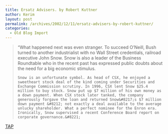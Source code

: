 ```yaml
---
title: Ersatz Advisers. by Robert Kuttner
author: Kerim
layout: post
permalink: /archives/2002/12/11/ersatz-advisers-by-robert-kuttner/
categories:
  - Old Blog Import
---
```


>   &#8220;What happened next was even stranger. To succeed O&#8217;Neill, Bush turned to another industrialist with no Wall Street credentials, railroad executive John Snow. Snow is also a leader of the Business Roundtable who in the recent past has expressed public doubts about the need for a big economic stimulus. 
>   
>   
>     Snow is an unfortunate symbol. As head of CSX, he enjoyed a sweetheart stock deal of the kind coming under Securities and Exchange Commission scrutiny. In 1996, CSX lent Snow $25.4 million to buy stock. Snow put up $7 million of his own money as a down payment. When CSX stock later tanked, the company generously forgave the loan and returned Snow&#8217;s $7 million down payment &#8212; not exactly a deal available to the average unlucky shareholder. What a perfect nominee for the Enron era. Ironically, Snow supervised a recent Conference Board report on corporate governance.&#8221;
>   


<a href="http://www.prospect.org/webfeatures/2002/12/kuttner-r-12-10.html" onclick="_gaq.push(['_trackEvent', 'outbound-article', 'http://www.prospect.org/webfeatures/2002/12/kuttner-r-12-10.html', 'TAP']);" >TAP</a>

